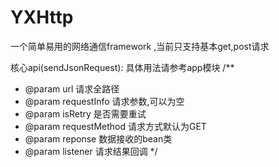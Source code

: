 # YXHttp
一个简单易用的网络通信framework ,当前只支持基本get,post请求

 核心api(sendJsonRequest): 具体用法请参考app模块
 /**
  * @param url 请求全路径
  * @param requestInfo 请求参数,可以为空
  * @param isRetry 是否需要重试
  * @param requestMethod 请求方式默认为GET
  * @param reponse 数据接收的bean类
  * @param listener 请求结果回调
  */
